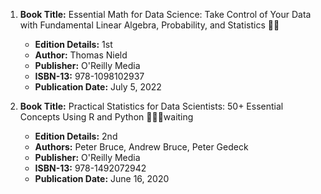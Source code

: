 1. **Book Title:** Essential Math for Data Science: Take Control of Your Data with Fundamental Linear Algebra, Probability, and Statistics 📒🔐
   - **Edition Details:** 1st
   - **Author:** Thomas Nield
   - **Publisher:** O'Reilly Media
   - **ISBN-13:** 978-1098102937
   - **Publication Date:** July 5, 2022
 
2. **Book Title:** Practical Statistics for Data Scientists: 50+ Essential Concepts Using R and Python 📒🔐🚫waiting
   - **Edition Details:** 2nd
   - **Authors:** Peter Bruce, Andrew Bruce, Peter Gedeck
   - **Publisher:** O'Reilly Media
   - **ISBN-13:** 978-1492072942
   - **Publication Date:** June 16, 2020
